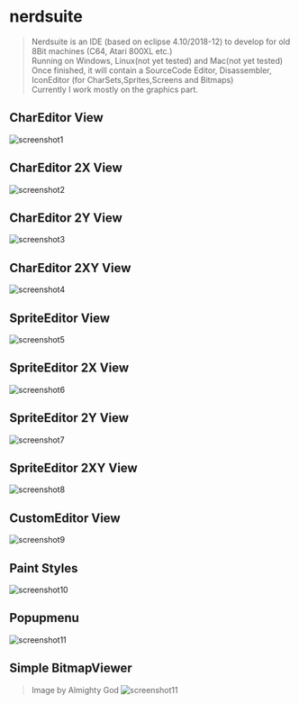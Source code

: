 # nerdsuite
> Nerdsuite is an IDE (based on eclipse 4.10/2018-12) to develop for old 8Bit machines (C64, Atari 800XL etc.)  
> Running on Windows, Linux(not yet tested) and Mac(not yet tested)  
> Once finished, it will contain a SourceCode Editor, Disassembler, IconEditor (for CharSets,Sprites,Screens and Bitmaps)  
> Currently I work mostly on the graphics part.  

## CharEditor View
![screenshot1](https://github.com/guidobonerz/nerdsuite/blob/develop/docs/char_view.png)
## CharEditor 2X View
![screenshot2](https://github.com/guidobonerz/nerdsuite/blob/develop/docs/2018-12-15_20_54_24-Nerdsuite.png)
## CharEditor 2Y View
![screenshot3](https://github.com/guidobonerz/nerdsuite/blob/develop/docs/2018-12-15_20_58_32-Nerdsuite.png)
## CharEditor 2XY View
![screenshot4](https://github.com/guidobonerz/nerdsuite/blob/develop/docs/2018-12-15_21_00_36-Nerdsuite.png)
## SpriteEditor View
![screenshot5](https://github.com/guidobonerz/nerdsuite/blob/develop/docs/2018-12-16_02_33_40-Nerdsuite.png)
## SpriteEditor 2X View
![screenshot6](https://github.com/guidobonerz/nerdsuite/blob/develop/docs/sprite_2x_view.png)
## SpriteEditor 2Y View
![screenshot7](https://github.com/guidobonerz/nerdsuite/blob/develop/docs/sprite_2y_view.png)
## SpriteEditor 2XY View
![screenshot8](https://github.com/guidobonerz/nerdsuite/blob/develop/docs/2018-12-16_02_37_51-Nerdsuite.png)
## CustomEditor  View
![screenshot9](https://github.com/guidobonerz/nerdsuite/blob/develop/docs/custom_view.png)
## Paint Styles
![screenshot10](https://github.com/guidobonerz/nerdsuite/blob/develop/docs/paint_styles.png)
## Popupmenu
![screenshot11](https://github.com/guidobonerz/nerdsuite/blob/develop/docs/multiselect_actions.png)
## Simple BitmapViewer
> Image by Almighty God
![screenshot11](https://github.com/guidobonerz/nerdsuite/blob/develop/docs/2018-12-19_14_01_08-Nerdsuite.png)


